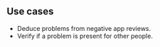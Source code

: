 ## Use cases
- Deduce problems from negative app reviews.
- Verify if a problem is present for other people.